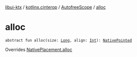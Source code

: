 [libui-ktx](../../index.md) / [kotlinx.cinterop](../index.md) / [AutofreeScope](index.md) / [alloc](./alloc.md)

# alloc

`abstract fun alloc(size: `[`Long`](https://kotlinlang.org/api/latest/jvm/stdlib/kotlin/-long/index.html)`, align: `[`Int`](https://kotlinlang.org/api/latest/jvm/stdlib/kotlin/-int/index.html)`): `[`NativePointed`](../-native-pointed/index.md)

Overrides [NativePlacement.alloc](../-native-placement/alloc.md)

